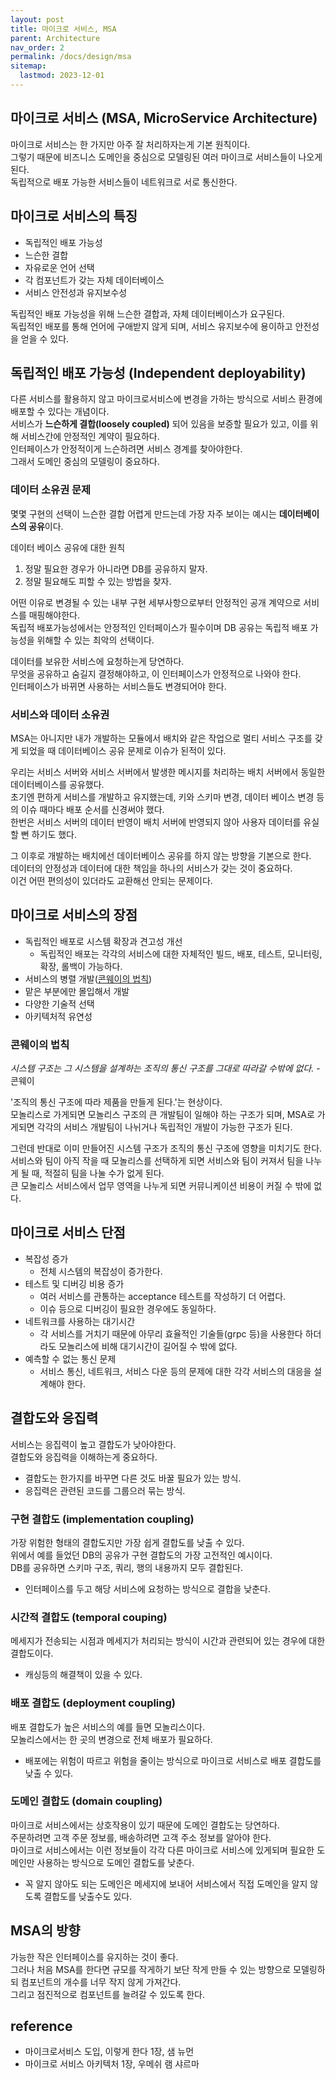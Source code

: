 ```yaml
---
layout: post
title: 마이크로 서비스, MSA
parent: Architecture
nav_order: 2
permalink: /docs/design/msa
sitemap:
  lastmod: 2023-12-01
---
```


## 마이크로 서비스 (MSA, MicroService Architecture)

마이크로 서비스는 한 가지만 아주 잘 처리하자는게 기본 원칙이다.  
그렇기 때문에 비즈니스 도메인을 중심으로 모델링된 여러 마이크로 서비스들이 나오게된다.  
독립적으로 배포 가능한 서비스들이 네트워크로 서로 통신한다.

## 마이크로 서비스의 특징

- 독립적인 배포 가능성
- 느슨한 결합
- 자유로운 언어 선택
- 각 컴포넌트가 갖는 자체 데이터베이스
- 서비스 안전성과 유지보수성

독립적인 배포 가능성을 위해 느슨한 결합과, 자체 데이터베이스가 요구된다.  
독립적인 배포를 통해 언어에 구애받지 않게 되며, 서비스 유지보수에 용이하고 안전성을 얻을 수 있다.


## 독립적인 배포 가능성 (Independent deployability)

다른 서비스를 활용하지 않고 마이크로서비스에 변경을 가하는 방식으로 서비스 환경에 배포할 수 있다는 개념이다.  
서비스가 **느슨하게 결합(loosely coupled)** 되어 있음을 보증할 필요가 있고, 이를 위해 서비스간에 안정적인 계약이 필요하다.  
인터페이스가 안정적이게 느슨하려면 서비스 경계를 찾아야한다.  
그래서 도메인 중심의 모델링이 중요하다.

### 데이터 소유권 문제

몇몇 구현의 선택이 느슨한 결합 어렵게 만드는데 가장 자주 보이는 예시는 **데이터베이스의 공유**이다.

데이터 베이스 공유에 대한 원칙
1. 정말 필요한 경우가 아니라면 DB를 공유하지 말자.
2. 정말 필요해도 피할 수 있는 방법을 찾자.

어떤 이유로 변경될 수 있는 내부 구현 세부사항으로부터 안정적인 공개 계약으로 서비스를 매핑해야한다.   
독립적 배포가능성에서는 안정적인 인터페이스가 필수이며 DB 공유는 독립적 배포 가능성을 위해할 수 있는 최악의 선택이다.

데이터를 보유한 서비스에 요청하는게 당연하다.  
무엇을 공유하고 숨길지 결정해야하고, 이 인터페이스가 안정적으로 나와야 한다.  
인터페이스가 바뀌면 사용하는 서비스들도 변경되어야 한다.


### 서비스와 데이터 소유권

MSA는 아니지만 내가 개발하는 모듈에서 배치와 같은 작업으로 멀티 서비스 구조를 갖게 되었을 때  데이터베이스 공유 문제로 이슈가 된적이 있다.

우리는 서비스 서버와 서비스 서버에서 발생한 메시지를 처리하는 배치 서버에서 동일한 데이터베이스를 공유했다.  
초기엔 편하게 서비스를 개발하고 유지했는데, 키와 스키마 변경, 데이터 베이스 변경 등의 이슈 때마다 배포 순서를 신경써야 했다.  
한번은 서비스 서버의 데이터 반영이 배치 서버에 반영되지 않아 사용자 데이터를 유실할 뻔 하기도 했다.

그 이후로 개발하는 배치에선 데이터베이스 공유를 하지 않는 방향을 기본으로 한다.  
데이터의 안정성과 데이터에 대한 책임을 하나의 서비스가 갖는 것이 중요하다.  
이건 어떤 편의성이 있더라도 교환해선 안되는 문제이다.


## 마이크로 서비스의 장점

- 독립적인 배포로 시스템 확장과 견고성 개선
  - 독립적인 배포는 각각의 서비스에 대한 자체적인 빌드, 배포, 테스트, 모니터링, 확장, 롤백이 가능하다.
- 서비스의 병렬 개발([콘웨이의 법칙](#콘웨이의-법칙))
- 맡은 부분에만 몰입해서 개발
- 다양한 기술적 선택
- 아키텍처적 유연성

### 콘웨이의 법칙

*시스템 구조는 그 시스템을 설계하는 조직의 통신 구조를 그대로 따라갈 수밖에 없다.* - 콘웨이

'조직의 통신 구조에 따라 제품을 만들게 된다.'는 현상이다.  
모놀리스로 가게되면 모놀리스 구조의 큰 개발팀이 일해야 하는 구조가 되며, MSA로 가게되면 각각의 서비스 개발팀이 나뉘거나 독립적인 개발이 가능한 구조가 된다.

그런데 반대로 이미 만들어진 시스템 구조가 조직의 통신 구조에 영향을 미치기도 한다.  
서비스와 팀이 아직 작을 때 모놀리스를 선택하게 되면 서비스와 팀이 커져서 팀을 나누게 될 때, 적절히 팀을 나눌 수가 없게 된다.  
큰 모놀리스 서비스에서 업무 영역을 나누게 되면 커뮤니케이션 비용이 커질 수 밖에 없다.

## 마이크로 서비스 단점

- 복잡성 증가
  - 전체 시스템의 복잡성이 증가한다.
- 테스트 및 디버깅 비용 증가
  - 여러 서비스를 관통하는 acceptance 테스트를 작성하기 더 어렵다.
  - 이슈 등으로 디버깅이 필요한 경우에도 동일하다.
- 네트워크를 사용하는 대기시간
  - 각 서비스를 거치기 때문에 아무리 효율적인 기술들(grpc 등)을 사용한다 하더라도 모놀리스에 비해 대기시간이 길어질 수 밖에 없다.
- 예측할 수 없는 통신 문제
  - 서비스 통신, 네트워크, 서비스 다운 등의 문제에 대한 각각 서비스의 대응을 설계해야 한다.

## 결합도와 응집력

서비스는 응집력이 높고 결합도가 낮아야한다.  
결합도와 응집력을 이해하는게 중요하다.
- 결합도는 한가지를 바꾸면 다른 것도 바꿀 필요가 있는 방식.
- 응집력은 관련된 코드를 그룹으러 묶는 방식.

### 구현 결합도 (implementation coupling)

가장 위험한 형태의 결합도지만 가장 쉽게 결합도를 낮출 수 있다.  
위에서 예를 들었던 DB의 공유가 구현 결합도의 가장 고전적인 예시이다.  
DB를 공유하면 스키마 구조, 쿼리, 행의 내용까지 모두 결합된다.
- 인터페이스를 두고 해당 서비스에 요청하는 방식으로 결합을 낮춘다.

### 시간적 결합도 (temporal couping)

메세지가 전송되는 시점과 메세지가 처리되는 방식이 시간과 관련되어 있는 경우에 대한 결합도이다.
- 캐싱등의 해결책이 있을 수 있다.

### 배포 결합도 (deployment coupling)

배포 결합도가 높은 서비스의 예를 들면 모놀리스이다.  
모놀리스에서는 한 곳의 변경으로 전체 배포가 필요하다.
- 배포에는 위험이 따르고 위험을 줄이는 방식으로 마이크로 서비스로 배포 결합도를 낮출 수 있다.

### 도메인 결합도 (domain coupling)

마이크로 서비스에서는 상호작용이 있기 때문에 도메인 결합도는 당연하다.  
주문하려면 고객 주문 정보를, 배송하려면 고객 주소 정보를 알아야 한다.  
마이크로 서비스에서는 이런 정보들이 각각 다른 마이크로 서비스에 있게되며 필요한 도메인만 사용하는 방식으로 도메인 결합도를 낮춘다.
- 꼭 알지 않아도 되는 도메인은 메세지에 보내어 서비스에서 직접 도메인을 알지 않도록 결합도를 낮출수도 있다.

## MSA의 방향

가능한 작은 인터페이스를 유지하는 것이 좋다.  
그러나 처음 MSA를 한다면 규모를 작게하기 보단 작게 만들 수 있는 방향으로 모델링하되 컴포넌트의 개수를 너무 작지 않게 가져간다.  
그리고 점진적으로 컴포넌트를 늘려갈 수 있도록 한다.

## reference

- 마이크로서비스 도입, 이렇게 한다 1장, 샘 뉴먼
- 마이크로 서비스 아키텍처 1장, 우메쉬 램 샤르마